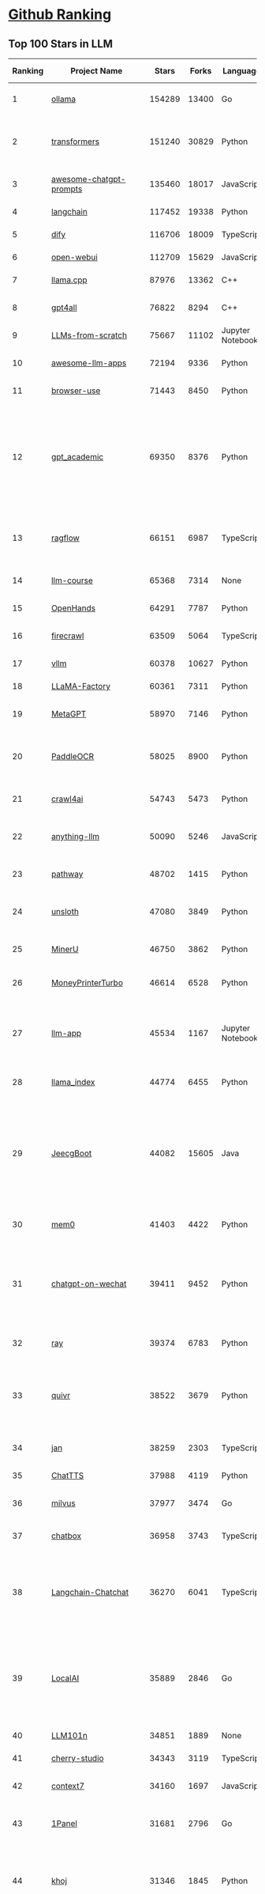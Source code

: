 [Github Ranking](../README.md)
==========

## Top 100 Stars in LLM

| Ranking | Project Name | Stars | Forks | Language | Open Issues | Description | Last Commit |
| ------- | ------------ | ----- | ----- | -------- | ----------- | ----------- | ----------- |
| 1 | [ollama](https://github.com/ollama/ollama) | 154289 | 13400 | Go | 1834 | Get up and running with OpenAI gpt-oss, DeepSeek-R1, Gemma 3 and other models. | 2025-10-18T01:39:18Z |
| 2 | [transformers](https://github.com/huggingface/transformers) | 151240 | 30829 | Python | 1071 | 🤗 Transformers: the model-definition framework for state-of-the-art machine learning models in text, vision, audio, and multimodal models, for both inference and training.  | 2025-10-17T21:50:18Z |
| 3 | [awesome-chatgpt-prompts](https://github.com/f/awesome-chatgpt-prompts) | 135460 | 18017 | JavaScript | 0 | This repo includes ChatGPT prompt curation to use ChatGPT and other LLM tools better. | 2025-10-14T17:23:13Z |
| 4 | [langchain](https://github.com/langchain-ai/langchain) | 117452 | 19338 | Python | 162 | 🦜🔗 Build context-aware reasoning applications | 2025-10-17T22:45:31Z |
| 5 | [dify](https://github.com/langgenius/dify) | 116706 | 18009 | TypeScript | 493 | Production-ready platform for agentic workflow development. | 2025-10-18T01:54:52Z |
| 6 | [open-webui](https://github.com/open-webui/open-webui) | 112709 | 15629 | JavaScript | 233 | User-friendly AI Interface (Supports Ollama, OpenAI API, ...) | 2025-10-17T17:42:17Z |
| 7 | [llama.cpp](https://github.com/ggml-org/llama.cpp) | 87976 | 13362 | C++ | 288 | LLM inference in C/C++ | 2025-10-18T01:13:42Z |
| 8 | [gpt4all](https://github.com/nomic-ai/gpt4all) | 76822 | 8294 | C++ | 705 | GPT4All: Run Local LLMs on Any Device. Open-source and available for commercial use. | 2025-05-27T20:05:19Z |
| 9 | [LLMs-from-scratch](https://github.com/rasbt/LLMs-from-scratch) | 75667 | 11102 | Jupyter Notebook | 3 | Implement a ChatGPT-like LLM in PyTorch from scratch, step by step | 2025-10-17T01:37:33Z |
| 10 | [awesome-llm-apps](https://github.com/Shubhamsaboo/awesome-llm-apps) | 72194 | 9336 | Python | 4 | Collection of awesome LLM apps with AI Agents and RAG using OpenAI, Anthropic, Gemini and opensource models. | 2025-10-18T00:40:12Z |
| 11 | [browser-use](https://github.com/browser-use/browser-use) | 71443 | 8450 | Python | 130 | 🌐 Make websites accessible for AI agents. Automate tasks online with ease. | 2025-10-18T03:08:02Z |
| 12 | [gpt_academic](https://github.com/binary-husky/gpt_academic) | 69350 | 8376 | Python | 266 | 为GPT/GLM等LLM大语言模型提供实用化交互接口，特别优化论文阅读/润色/写作体验，模块化设计，支持自定义快捷按钮&函数插件，支持Python和C++等项目剖析&自译解功能，PDF/LaTex论文翻译&总结功能，支持并行问询多种LLM模型，支持chatglm3等本地模型。接入通义千问, deepseekcoder, 讯飞星火, 文心一言, llama2, rwkv, claude2, moss等。 | 2025-09-20T13:41:26Z |
| 13 | [ragflow](https://github.com/infiniflow/ragflow) | 66151 | 6987 | TypeScript | 2906 | RAGFlow is a leading open-source Retrieval-Augmented Generation (RAG) engine that fuses cutting-edge RAG with Agent capabilities to create a superior context layer for LLMs | 2025-10-17T13:13:06Z |
| 14 | [llm-course](https://github.com/mlabonne/llm-course) | 65368 | 7314 | None | 61 | Course to get into Large Language Models (LLMs) with roadmaps and Colab notebooks. | 2025-06-04T16:09:23Z |
| 15 | [OpenHands](https://github.com/All-Hands-AI/OpenHands) | 64291 | 7787 | Python | 255 | 🙌 OpenHands: Code Less, Make More | 2025-10-18T03:20:40Z |
| 16 | [firecrawl](https://github.com/firecrawl/firecrawl) | 63509 | 5064 | TypeScript | 21 | 🔥 The Web Data API for AI - Turn entire websites into LLM-ready markdown or structured data | 2025-10-17T21:00:24Z |
| 17 | [vllm](https://github.com/vllm-project/vllm) | 60378 | 10627 | Python | 1848 | A high-throughput and memory-efficient inference and serving engine for LLMs | 2025-10-18T02:21:27Z |
| 18 | [LLaMA-Factory](https://github.com/hiyouga/LLaMA-Factory) | 60361 | 7311 | Python | 707 | Unified Efficient Fine-Tuning of 100+ LLMs & VLMs (ACL 2024) | 2025-10-17T09:46:29Z |
| 19 | [MetaGPT](https://github.com/FoundationAgents/MetaGPT) | 58970 | 7146 | Python | 11 | 🌟 The Multi-Agent Framework: First AI Software Company, Towards Natural Language Programming | 2025-10-04T05:57:57Z |
| 20 | [PaddleOCR](https://github.com/PaddlePaddle/PaddleOCR) | 58025 | 8900 | Python | 144 | Turn any PDF or image document into structured data for your AI. A powerful, lightweight OCR toolkit that bridges the gap between images/PDFs and LLMs. Supports 100+ languages. | 2025-10-17T14:21:37Z |
| 21 | [crawl4ai](https://github.com/unclecode/crawl4ai) | 54743 | 5473 | Python | 185 | 🚀🤖 Crawl4AI: Open-source LLM Friendly Web Crawler & Scraper. Don't be shy, join here: https://discord.gg/jP8KfhDhyN | 2025-10-17T10:07:16Z |
| 22 | [anything-llm](https://github.com/Mintplex-Labs/anything-llm) | 50090 | 5246 | JavaScript | 256 | The all-in-one Desktop & Docker AI application with built-in RAG, AI agents, No-code agent builder, MCP compatibility,  and more. | 2025-10-16T20:35:37Z |
| 23 | [pathway](https://github.com/pathwaycom/pathway) | 48702 | 1415 | Python | 40 | Python ETL framework for stream processing, real-time analytics, LLM pipelines, and RAG. | 2025-10-17T12:07:22Z |
| 24 | [unsloth](https://github.com/unslothai/unsloth) | 47080 | 3849 | Python | 801 | Fine-tuning & Reinforcement Learning for LLMs. 🦥 Train OpenAI gpt-oss, DeepSeek-R1, Qwen3, Gemma 3, TTS 2x faster with 70% less VRAM. | 2025-10-18T00:07:04Z |
| 25 | [MinerU](https://github.com/opendatalab/MinerU) | 46750 | 3862 | Python | 100 | Transforms complex documents like PDFs into LLM-ready markdown/JSON for your Agentic workflows. | 2025-10-17T11:02:03Z |
| 26 | [MoneyPrinterTurbo](https://github.com/harry0703/MoneyPrinterTurbo) | 46614 | 6528 | Python | 197 | 利用AI大模型，一键生成高清短视频 Generate short videos with one click using AI LLM. | 2025-06-11T06:34:54Z |
| 27 | [llm-app](https://github.com/pathwaycom/llm-app) | 45534 | 1167 | Jupyter Notebook | 4 | Ready-to-run cloud templates for RAG, AI pipelines, and enterprise search with live data. 🐳Docker-friendly.⚡Always in sync with Sharepoint, Google Drive, S3, Kafka, PostgreSQL, real-time data APIs, and more. | 2025-10-03T08:32:04Z |
| 28 | [llama_index](https://github.com/run-llama/llama_index) | 44774 | 6455 | Python | 213 | LlamaIndex is the leading framework for building LLM-powered agents over your data. | 2025-10-18T02:56:52Z |
| 29 | [JeecgBoot](https://github.com/jeecgboot/JeecgBoot) | 44082 | 15605 | Java | 25 | 🔥AI低代码平台，助力企业快速实现低代码开发和构建AI应用！前后端分离架构 SpringBoot3，SpringCloud、MybatisPlus，Ant Design&Vue3、TS+vite！强大代码生成器实现前后端一键生成，无需手写代码! 引领AI低代码开发模式：AI生成→在线编码→代码生成→手工合并，解决Java项目80%重复工作，提升效率，节省成本，兼顾灵活性~ | 2025-10-17T11:31:58Z |
| 30 | [mem0](https://github.com/mem0ai/mem0) | 41403 | 4422 | Python | 284 | Universal memory layer for AI Agents; Announcing OpenMemory MCP - local and secure memory management. | 2025-10-17T18:18:49Z |
| 31 | [chatgpt-on-wechat](https://github.com/zhayujie/chatgpt-on-wechat) | 39411 | 9452 | Python | 307 | 基于大模型搭建的聊天机器人，同时支持 微信公众号、企业微信应用、飞书、钉钉 等接入，可选择ChatGPT/Claude/DeepSeek/文心一言/讯飞星火/通义千问/ Gemini/GLM-4/Kimi/LinkAI，能处理文本、语音和图片，访问操作系统和互联网，支持基于自有知识库进行定制企业智能客服。 | 2025-08-08T02:47:49Z |
| 32 | [ray](https://github.com/ray-project/ray) | 39374 | 6783 | Python | 2810 | Ray is an AI compute engine. Ray consists of a core distributed runtime and a set of AI Libraries for accelerating ML workloads. | 2025-10-18T03:23:57Z |
| 33 | [quivr](https://github.com/QuivrHQ/quivr) | 38522 | 3679 | Python | 2 | Opiniated RAG for integrating GenAI in your apps 🧠   Focus on your product rather than the RAG. Easy integration in existing products with customisation!  Any LLM: GPT4, Groq, Llama. Any Vectorstore: PGVector, Faiss. Any Files. Anyway you want.  | 2025-07-09T12:55:23Z |
| 34 | [jan](https://github.com/menloresearch/jan) | 38259 | 2303 | TypeScript | 131 | Jan is an open source alternative to ChatGPT that runs 100% offline on your computer. | 2025-10-16T06:45:26Z |
| 35 | [ChatTTS](https://github.com/2noise/ChatTTS) | 37988 | 4119 | Python | 63 | A generative speech model for daily dialogue. | 2025-07-06T15:11:14Z |
| 36 | [milvus](https://github.com/milvus-io/milvus) | 37977 | 3474 | Go | 681 | Milvus is a high-performance, cloud-native vector database built for scalable vector ANN search | 2025-10-17T10:22:01Z |
| 37 | [chatbox](https://github.com/chatboxai/chatbox) | 36958 | 3743 | TypeScript | 885 | User-friendly Desktop Client App for AI Models/LLMs (GPT, Claude, Gemini, Ollama...) | 2025-09-13T13:01:11Z |
| 38 | [Langchain-Chatchat](https://github.com/chatchat-space/Langchain-Chatchat) | 36270 | 6041 | TypeScript | 35 | Langchain-Chatchat（原Langchain-ChatGLM）基于 Langchain 与 ChatGLM, Qwen 与 Llama 等语言模型的 RAG 与 Agent 应用 \| Langchain-Chatchat (formerly langchain-ChatGLM), local knowledge based LLM (like ChatGLM, Qwen and Llama) RAG and Agent app with langchain  | 2025-09-29T06:47:27Z |
| 39 | [LocalAI](https://github.com/mudler/LocalAI) | 35889 | 2846 | Go | 279 | :robot: The free, Open Source alternative to OpenAI, Claude and others. Self-hosted and local-first. Drop-in replacement for OpenAI,  running on consumer-grade hardware. No GPU required. Runs gguf, transformers, diffusers and many more. Features: Generate Text, Audio, Video, Images, Voice Cloning, Distributed, P2P and decentralized inference | 2025-10-17T21:18:29Z |
| 40 | [LLM101n](https://github.com/karpathy/LLM101n) | 34851 | 1889 | None | 0 | LLM101n: Let's build a Storyteller | 2024-08-01T01:20:33Z |
| 41 | [cherry-studio](https://github.com/CherryHQ/cherry-studio) | 34343 | 3119 | TypeScript | 417 | 🍒 Cherry Studio is a desktop client that supports for multiple LLM providers. | 2025-10-18T03:15:03Z |
| 42 | [context7](https://github.com/upstash/context7) | 34160 | 1697 | JavaScript | 82 | Context7 MCP Server -- Up-to-date code documentation for LLMs and AI code editors | 2025-10-17T20:04:07Z |
| 43 | [1Panel](https://github.com/1Panel-dev/1Panel) | 31681 | 2796 | Go | 546 | 🔥 1Panel provides an intuitive web interface and MCP Server to manage websites, files, containers, databases, and LLMs on a Linux server. | 2025-10-17T08:43:53Z |
| 44 | [khoj](https://github.com/khoj-ai/khoj) | 31346 | 1845 | Python | 76 | Your AI second brain. Self-hostable. Get answers from the web or your docs. Build custom agents, schedule automations, do deep research. Turn any online or local LLM into your personal, autonomous AI (gpt, claude, gemini, llama, qwen, mistral). Get started - free. | 2025-09-16T09:17:58Z |
| 45 | [litellm](https://github.com/BerriAI/litellm) | 30030 | 4401 | Python | 1038 | Python SDK, Proxy Server (LLM Gateway) to call 100+ LLM APIs in OpenAI format - [Bedrock, Azure, OpenAI, VertexAI, Cohere, Anthropic, Sagemaker, HuggingFace, Replicate, Groq] | 2025-10-18T02:43:54Z |
| 46 | [Mr.-Ranedeer-AI-Tutor](https://github.com/JushBJJ/Mr.-Ranedeer-AI-Tutor) | 29665 | 3379 | None | 14 | A GPT-4 AI Tutor Prompt for customizable personalized learning experiences. | 2025-09-30T08:08:00Z |
| 47 | [continue](https://github.com/continuedev/continue) | 29371 | 3646 | TypeScript | 642 | ⏩ Ship faster with Continuous AI. Build and run custom agents across your IDE, terminal, and CI | 2025-10-18T02:54:16Z |
| 48 | [graphrag](https://github.com/microsoft/graphrag) | 28702 | 3000 | Python | 90 | A modular graph-based Retrieval-Augmented Generation (RAG) system | 2025-10-18T01:34:47Z |
| 49 | [llm.c](https://github.com/karpathy/llm.c) | 27867 | 3232 | Cuda | 89 | LLM training in simple, raw C/CUDA | 2025-06-26T17:03:40Z |
| 50 | [one-api](https://github.com/songquanpeng/one-api) | 27609 | 5453 | JavaScript | 883 | LLM API 管理 & 分发系统，支持 OpenAI、Azure、Anthropic Claude、Google Gemini、DeepSeek、字节豆包、ChatGLM、文心一言、讯飞星火、通义千问、360 智脑、腾讯混元等主流模型，统一 API 适配，可用于 key 管理与二次分发。单可执行文件，提供 Docker 镜像，一键部署，开箱即用。LLM API management & key redistribution system, unifying multiple providers under a single API. Single binary, Docker-ready, with an English UI. | 2025-07-18T18:11:50Z |
| 51 | [ChatDev](https://github.com/OpenBMB/ChatDev) | 27594 | 3465 | Python | 25 | Create Customized Software using Natural Language Idea (through LLM-powered Multi-Agent Collaboration) | 2025-09-23T12:40:26Z |
| 52 | [storm](https://github.com/stanford-oval/storm) | 27512 | 2492 | Python | 57 | An LLM-powered knowledge curation system that researches a topic and generates a full-length report with citations. | 2025-09-30T18:07:21Z |
| 53 | [void](https://github.com/voideditor/void) | 27292 | 2078 | TypeScript | 260 | None | 2025-08-07T00:07:32Z |
| 54 | [semantic-kernel](https://github.com/microsoft/semantic-kernel) | 26473 | 4296 | C# | 497 | Integrate cutting-edge LLM technology quickly and easily into your apps | 2025-10-17T15:58:38Z |
| 55 | [FastGPT](https://github.com/labring/FastGPT) | 26043 | 6698 | TypeScript | 603 | FastGPT is a knowledge-based platform built on the LLMs, offers a comprehensive suite of out-of-the-box capabilities such as data processing, RAG retrieval, and visual AI workflow orchestration, letting you easily develop and deploy complex question-answering systems without the need for extensive setup or configuration. | 2025-10-17T17:54:47Z |
| 56 | [composio](https://github.com/ComposioHQ/composio) | 25800 | 4359 | TypeScript | 27 | Composio equips your AI agents & LLMs with 100+ high-quality integrations via function calling | 2025-10-17T12:35:55Z |
| 57 | [Awesome-LLM](https://github.com/Hannibal046/Awesome-LLM) | 25295 | 2141 | None | 8 | Awesome-LLM: a curated list of Large Language Model | 2025-07-31T02:38:24Z |
| 58 | [self-llm](https://github.com/datawhalechina/self-llm) | 25218 | 2530 | Jupyter Notebook | 144 | 《开源大模型食用指南》针对中国宝宝量身打造的基于Linux环境快速微调（全参数/Lora）、部署国内外开源大模型（LLM）/多模态大模型（MLLM）教程 | 2025-10-09T11:19:14Z |
| 59 | [CopilotKit](https://github.com/CopilotKit/CopilotKit) | 24481 | 3272 | TypeScript | 308 | React UI + elegant infrastructure for AI Copilots, AI chatbots, and in-app AI agents. The Agentic last-mile 🪁 | 2025-10-17T22:19:35Z |
| 60 | [JARVIS](https://github.com/microsoft/JARVIS) | 24409 | 2051 | Python | 154 | JARVIS, a system to connect LLMs with ML community. Paper: https://arxiv.org/pdf/2303.17580.pdf | 2025-07-29T13:44:13Z |
| 61 | [BitNet](https://github.com/microsoft/BitNet) | 24206 | 1864 | Python | 125 | Official inference framework for 1-bit LLMs | 2025-06-03T06:14:20Z |
| 62 | [chroma](https://github.com/chroma-core/chroma) | 23943 | 1873 | Rust | 243 | Open-source search and retrieval database for AI applications. | 2025-10-18T03:12:18Z |
| 63 | [gpt-researcher](https://github.com/assafelovic/gpt-researcher) | 23847 | 3150 | Python | 128 | LLM based autonomous agent that conducts deep local and web research on any topic and generates a long report with citations. | 2025-10-16T18:30:02Z |
| 64 | [gitleaks](https://github.com/gitleaks/gitleaks) | 23655 | 1812 | Go | 219 | Find secrets with Gitleaks 🔑 | 2025-10-16T18:53:01Z |
| 65 | [llamafile](https://github.com/Mozilla-Ocho/llamafile) | 23214 | 1226 | C++ | 169 | Distribute and run LLMs with a single file. | 2025-06-30T19:03:06Z |
| 66 | [haystack](https://github.com/deepset-ai/haystack) | 23062 | 2436 | Python | 110 | AI orchestration framework to build customizable, production-ready LLM applications. Connect components (models, vector DBs, file converters) to pipelines or agents that can interact with your data. With advanced retrieval methods, it's best suited for building RAG, question answering, semantic search or conversational agent chatbots. | 2025-10-17T20:27:55Z |
| 67 | [TradingAgents](https://github.com/TauricResearch/TradingAgents) | 23016 | 4225 | Python | 126 | TradingAgents: Multi-Agents LLM Financial Trading Framework | 2025-10-09T07:34:10Z |
| 68 | [system_prompts_leaks](https://github.com/asgeirtj/system_prompts_leaks) | 22920 | 3505 | JavaScript | 0 | Collection of extracted System Prompts from popular chatbots like ChatGPT, Claude & Gemini | 2025-10-17T00:22:15Z |
| 69 | [mlflow](https://github.com/mlflow/mlflow) | 22551 | 4905 | Python | 1545 | The open source developer platform to build AI/LLM applications and models with confidence. Enhance your AI applications with end-to-end tracking, observability, and evaluations, all in one integrated platform. | 2025-10-17T20:27:46Z |
| 70 | [RAG_Techniques](https://github.com/NirDiamant/RAG_Techniques) | 22434 | 2517 | Jupyter Notebook | 7 | This repository showcases various advanced techniques for Retrieval-Augmented Generation (RAG) systems. RAG systems combine information retrieval with generative models to provide accurate and contextually rich responses. | 2025-10-08T16:38:05Z |
| 71 | [pandas-ai](https://github.com/sinaptik-ai/pandas-ai) | 22287 | 2177 | Python | 12 | Chat with your database or your datalake (SQL, CSV, parquet). PandasAI makes data analysis conversational using LLMs and RAG. | 2025-10-13T08:25:24Z |
| 72 | [agenticSeek](https://github.com/Fosowl/agenticSeek) | 22186 | 2364 | Python | 29 | Fully Local Manus AI. No APIs, No $200 monthly bills. Enjoy an autonomous agent that thinks, browses the web, and code for the sole cost of electricity. 🔔 Official updates only via twitter @Martin993886460 (Beware of fake account) | 2025-09-14T18:15:49Z |
| 73 | [LightRAG](https://github.com/HKUDS/LightRAG) | 21862 | 3261 | Python | 159 | [EMNLP2025] "LightRAG: Simple and Fast Retrieval-Augmented Generation" | 2025-10-18T01:40:57Z |
| 74 | [unilm](https://github.com/microsoft/unilm) | 21776 | 2663 | Python | 637 | Large-scale Self-supervised Pre-training Across Tasks, Languages, and Modalities | 2025-07-03T09:28:33Z |
| 75 | [llm-cookbook](https://github.com/datawhalechina/llm-cookbook) | 21691 | 2594 | Jupyter Notebook | 3 | 面向开发者的 LLM 入门教程，吴恩达大模型系列课程中文版 | 2025-06-12T14:48:07Z |
| 76 | [Scrapegraph-ai](https://github.com/ScrapeGraphAI/Scrapegraph-ai) | 21590 | 1862 | Python | 13 | Python scraper based on AI | 2025-10-04T14:52:26Z |
| 77 | [mlc-llm](https://github.com/mlc-ai/mlc-llm) | 21489 | 1837 | Python | 298 | Universal LLM Deployment Engine with ML Compilation | 2025-10-13T04:17:54Z |
| 78 | [Awesome-Chinese-LLM](https://github.com/HqWu-HITCS/Awesome-Chinese-LLM) | 21436 | 2043 | None | 5 | 整理开源的中文大语言模型，以规模较小、可私有化部署、训练成本较低的模型为主，包括底座模型，垂直领域微调及应用，数据集与教程等。 | 2025-05-19T06:11:57Z |
| 79 | [llm-action](https://github.com/liguodongiot/llm-action) | 21380 | 2507 | HTML | 15 | 本项目旨在分享大模型相关技术原理以及实战经验（大模型工程化、大模型应用落地） | 2025-10-10T12:46:17Z |
| 80 | [vanna](https://github.com/vanna-ai/vanna) | 20857 | 1934 | Python | 207 | 🤖 Chat with your SQL database 📊. Accurate Text-to-SQL Generation via LLMs using RAG 🔄. | 2025-10-17T14:48:18Z |
| 81 | [datasets](https://github.com/huggingface/datasets) | 20749 | 2983 | Python | 860 | 🤗 The largest hub of ready-to-use datasets for AI models with fast, easy-to-use and efficient data manipulation tools | 2025-10-17T09:59:17Z |
| 82 | [architecture.of.internet-product](https://github.com/davideuler/architecture.of.internet-product) | 20563 | 4735 | HTML | 4 | 互联网公司技术架构，微信/淘宝/微博/腾讯/阿里/美团点评/百度/OpenAI/Google/Facebook/Amazon/eBay的架构，欢迎PR补充 | 2024-02-17T12:02:24Z |
| 83 | [goose](https://github.com/block/goose) | 20364 | 1851 | Rust | 241 | an open source, extensible AI agent that goes beyond code suggestions - install, execute, edit, and test with any LLM | 2025-10-18T00:25:46Z |
| 84 | [happy-llm](https://github.com/datawhalechina/happy-llm) | 20051 | 1740 | Jupyter Notebook | 20 | 📚 从零开始的大语言模型原理与实践教程 | 2025-10-17T12:25:38Z |
| 85 | [crawlee](https://github.com/apify/crawlee) | 19958 | 1035 | TypeScript | 170 | Crawlee—A web scraping and browser automation library for Node.js to build reliable crawlers. In JavaScript and TypeScript. Extract data for AI, LLMs, RAG, or GPTs. Download HTML, PDF, JPG, PNG, and other files from websites. Works with Puppeteer, Playwright, Cheerio, JSDOM, and raw HTTP. Both headful and headless mode. With proxy rotation. | 2025-10-17T15:43:12Z |
| 86 | [peft](https://github.com/huggingface/peft) | 19836 | 2065 | Python | 21 | 🤗 PEFT: State-of-the-art Parameter-Efficient Fine-Tuning. | 2025-10-17T14:24:46Z |
| 87 | [repomix](https://github.com/yamadashy/repomix) | 19743 | 891 | TypeScript | 112 | 📦 Repomix is a powerful tool that packs your entire repository into a single, AI-friendly file. Perfect for when you need to feed your codebase to Large Language Models (LLMs) or other AI tools like Claude, ChatGPT, DeepSeek, Perplexity, Gemini, Gemma, Llama, Grok, and more. | 2025-10-17T16:27:18Z |
| 88 | [Qwen](https://github.com/QwenLM/Qwen) | 19522 | 1624 | Python | 18 | The official repo of Qwen (通义千问) chat & pretrained large language model proposed by Alibaba Cloud. | 2025-09-30T10:18:02Z |
| 89 | [SillyTavern](https://github.com/SillyTavern/SillyTavern) | 19221 | 4097 | JavaScript | 314 | LLM Frontend for Power Users. | 2025-10-17T19:13:18Z |
| 90 | [sglang](https://github.com/sgl-project/sglang) | 19034 | 3085 | Python | 560 | SGLang is a fast serving framework for large language models and vision language models. | 2025-10-18T03:20:40Z |
| 91 | [Chinese-LLaMA-Alpaca](https://github.com/ymcui/Chinese-LLaMA-Alpaca) | 18930 | 1877 | Python | 1 | 中文LLaMA&Alpaca大语言模型+本地CPU/GPU训练部署 (Chinese LLaMA & Alpaca LLMs) | 2025-07-15T00:53:02Z |
| 92 | [letta](https://github.com/letta-ai/letta) | 18824 | 1954 | Python | 28 | Letta is the platform for building stateful agents: open AI with advanced memory that can learn and self-improve over time. | 2025-10-15T21:49:23Z |
| 93 | [MaxKB](https://github.com/1Panel-dev/MaxKB) | 18686 | 2426 | Python | 92 | 🔥 MaxKB is an open-source platform for building enterprise-grade agents.  MaxKB 是强大易用的开源企业级智能体平台。 | 2025-10-17T10:13:15Z |
| 94 | [ai-engineering-hub](https://github.com/patchy631/ai-engineering-hub) | 18634 | 3151 | Jupyter Notebook | 30 | In-depth tutorials on LLMs, RAGs and real-world AI agent applications. | 2025-10-09T13:12:00Z |
| 95 | [ai](https://github.com/vercel/ai) | 18569 | 3117 | TypeScript | 747 | The AI Toolkit for TypeScript. From the creators of Next.js, the AI SDK is a free open-source library for building AI-powered applications and agents  | 2025-10-17T18:44:52Z |
| 96 | [suna](https://github.com/kortix-ai/suna) | 18345 | 3114 | TypeScript | 210 | Kortix – build, manage and train AI Agents. Fully Open Source. | 2025-10-17T21:00:28Z |
| 97 | [opcode](https://github.com/winfunc/opcode) | 18265 | 1382 | TypeScript | 230 | A powerful GUI app and Toolkit for Claude Code - Create custom agents, manage interactive Claude Code sessions, run secure background agents, and more. | 2025-10-16T12:05:56Z |
| 98 | [llama-cookbook](https://github.com/meta-llama/llama-cookbook) | 17951 | 2628 | Jupyter Notebook | 18 | Welcome to the Llama Cookbook! This is your go to guide for Building with Llama: Getting started with Inference, Fine-Tuning, RAG. We also show you how to solve end to end problems using Llama model family and using them on various provider services   | 2025-10-17T15:17:32Z |
| 99 | [SWE-agent](https://github.com/SWE-agent/SWE-agent) | 17601 | 1851 | Python | 48 | SWE-agent takes a GitHub issue and tries to automatically fix it, using your LM of choice. It can also be employed for offensive cybersecurity or competitive coding challenges. [NeurIPS 2024]  | 2025-10-18T03:26:13Z |
| 100 | [Janus](https://github.com/deepseek-ai/Janus) | 17577 | 2240 | Python | 157 | Janus-Series: Unified Multimodal Understanding and Generation Models | 2025-02-01T07:58:29Z |

